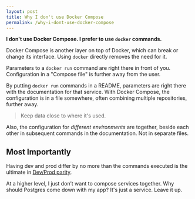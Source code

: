 ```yaml
---
layout: post
title: Why I don't use Docker Compose
permalink: /why-i-dont-use-docker-compose
---
```

**I don't use Docker Compose. I prefer to use `docker` commands.**

Docker Compose is another layer on top of Docker, which can break or change its
interface. Using `docker` directly removes the need for it.

Parameters to a `docker run` command are right there in front of you. Configuration in a "Compose file" is further away
from the user.

By putting `docker run` commands in a README, parameters are right there with
the documentation for that service. With Docker Compose, the configuration is
in a file somewhere, often combining multiple repositories, further away.

> Keep data close to where it's used.

Also, the configuration for _different environments_ are together, beside each other in
subsequent commands in the documentation. Not in separate files.

## Most Importantly

Having dev and prod differ by no more than the commands executed is the ultimate in
[Dev/Prod parity](https://12factor.net/dev-prod-parity).

At a higher level, I just don’t want to compose services together. Why should
Postgres come down with my app? It's just a service. Leave it up.
